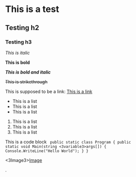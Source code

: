 # This is a test 

## Testing h2

### Testing h3

_This is italic_

**This is bold**

**_This is bold and italic_**

~~This is strikethrough~~



This is supposed to be a link: [This is a link](https://www.google.com)

- This is a list
- This is a list
- This is a list

1. This is a list
1. This is a list
1. This is a list

This is a code block
<code>
public static class Program
{
	public static void Main(string <3variable3>args[])
	{
		Console.WriteLine("Hello World");
	}
}
</code>

<3Image3>[Image](Dalle_01.png)

.
